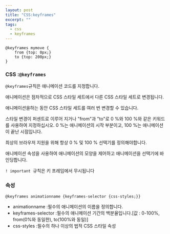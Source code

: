 ```yaml
---
layout: post
title: "CSS:keyframes"
excerpt: ""
tags: 
  - css
  - keyframes
---
```


```
@keyframes mymove {
    from {top: 0px;}
    to {top: 200px;}
}
```
### CSS :`@keyframes`

`@keyframes`규칙은 애니메이션 코드를 지정합니다.

애니메이션은 점차적으로 CSS 스타일 세트에서 다른 CSS 스타일 세트로 변경됩니다.

애니메이션을하는 동안 CSS 스타일 세트를 여러 번 변경할 수 있습니다.

스타일 변경이 퍼센트로 이루어 지거나 "from"과 "to"로 0 %와 100 %와 같은 키워드를 사용하여 지정하십시오. 0 %는 애니메이션의 시작 부분이고, 100 %는 애니메이션이 끝난 시점입니다.

최상의 브라우저 지원을 위해 항상 0 % 및 100 % 선택기를 정의해야합니다.

애니메이션 속성을 사용하여 애니메이션의 모양을 제어하고 애니메이션을 선택기에 바인딩합니다.

`! important `규칙은 키 프레임에서 무시됩니다

### 속성
`@keyframes animationname {keyframes-selector {css-styles;}}`

+ animationname :필수의 애니메이션의 이름을 정의합니다.
+ keyframes-selector :필수의 애니메이션 기간의 백분율입니다.[값 : 0-100%, from(0%와 동일한), to(100%와 동일)]
+ css-styles :필수의 하나 이상의 법적 CSS 스타일 속성
